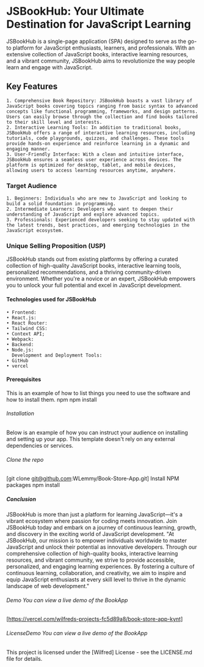 # JSBookHub: Your Ultimate Destination for JavaScript Learning
JSBookHub is a single-page application (SPA) designed to serve as the go-to platform for JavaScript enthusiasts, learners, and professionals. With an extensive collection of JavaScript books, interactive learning resources, and a vibrant community, JSBookHub aims to revolutionize the way people learn and engage with JavaScript.

## Key Features
    1. Comprehensive Book Repository: JSBookHub boasts a vast library of JavaScript books covering topics ranging from basic syntax to advanced concepts like functional programming, frameworks, and design patterns. Users can easily browse through the collection and find books tailored to their skill level and interests.
    2. Interactive Learning Tools: In addition to traditional books, JSBookHub offers a range of interactive learning resources, including tutorials, code playgrounds, quizzes, and challenges. These tools provide hands-on experience and reinforce learning in a dynamic and engaging manner.
    3. User-Friendly Interface: With a clean and intuitive interface, JSBookHub ensures a seamless user experience across devices. The platform is optimized for desktop, tablet, and mobile devices, allowing users to access learning resources anytime, anywhere.

### Target Audience
    1. Beginners: Individuals who are new to JavaScript and looking to build a solid foundation in programming.
    2. Intermediate Learners: Developers who want to deepen their understanding of JavaScript and explore advanced topics.
    3. Professionals: Experienced developers seeking to stay updated with the latest trends, best practices, and emerging technologies in the JavaScript ecosystem.

### Unique Selling Proposition (USP)
JSBookHub stands out from existing platforms by offering a curated collection of high-quality JavaScript books, interactive learning tools, personalized recommendations, and a thriving community-driven environment. Whether you're a novice or an expert, JSBookHub empowers you to unlock your full potential and excel in JavaScript development.
#### Technologies used for JSBookHub

    • Frontend:
    • React.js: 
    • React Router:
    • Tailwind CSS:
    • Context API;
    • Webpack: 
    • Backend:
    • Node.js: 
      Development and Deployment Tools:
    • GitHub
    • vercel 

#### Prerequisites
This is an example of how to list things you need to use the software and how to install them.
npm
npm install 

###### Installation
Below is an example of how you can instruct your audience on installing and setting up your app. This template doesn't rely on any external dependencies or services.

###### Clone the repo
[git clone git@github.com:WLemmy/Book-Store-App.git]
Install NPM packages
npm install

##### Conclusion
JSBookHub is more than just a platform for learning JavaScript—it's a vibrant ecosystem where passion for coding meets innovation. Join JSBookHub today and embark on a journey of continuous learning, growth, and discovery in the exciting world of JavaScript development.
"At JSBookHub, our mission is to empower individuals worldwide to master JavaScript and unlock their potential as innovative developers. Through our comprehensive collection of high-quality books, interactive learning resources, and vibrant community, we strive to provide accessible, personalized, and engaging learning experiences. By fostering a culture of continuous learning, collaboration, and creativity, we aim to inspire and equip JavaScript enthusiasts at every skill level to thrive in the dynamic landscape of web development."

###### Demo You can view a live demo of the BookApp
[https://vercel.com/wilfreds-projects-fc5d89a8/book-store-app-kynt]
###### LicenseDemo You can view a live demo of the BookApp
This project is licensed under the [Wilfred] License - see the LICENSE.md file for details.
